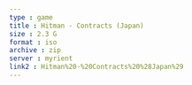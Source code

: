 ```yaml
---
type : game
title : Hitman - Contracts (Japan)
size : 2.3 G
format : iso
archive : zip
server : myrient
link2 : Hitman%20-%20Contracts%20%28Japan%29
---
```

